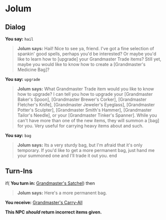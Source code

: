 # Jolum
## Dialog

**You say:** `hail`



>**Jolum says:** Hail! Nice to see ya, friend. I've got a fine selection of spankin' good spells, perhaps you'd be interested? Or maybe you'd like to learn how to [upgrade] your Grandmaster Trade items? Still yet, maybe you would like to know how to create a [Grandmaster's Medicine Bag]?

**You say:** `upgrade`



>**Jolum says:** What Grandmaster Trade item would you like to know how to upgrade? I can tell you how to upgrade your [Grandmaster Baker's Spoon], [Grandmaster Brewer's Corker], [Grandmaster Fletcher's Knife], [Grandmaster Jeweler's Eyeglass], [Grandmaster Potter's Sculpter], [Grandmaster Smith's Hammer], [Grandmaster Tailor's Needle], or your [Grandmaster Tinker's Spanner]. While you can't have more than one of the new items, they will summon a [bag] for you. Very useful for carrying heavy items about and such.

**You say:** `bag`



>**Jolum says:** Its a very sturdy bag, but I'm afraid that it's only temporary. If you'd like to get a more permanent bag, just hand me your summoned one and I'll trade it out you.
end

## Turn-Ins



if( **You turn in:** [Grandmaster's Satchel](/item/17900)) then



>**Jolum says:** Here's a more permanent bag.






 **You receive:**  [Grandmaster's Carry-All](/item/17138) 









**This NPC *should* return incorrect items given.**





